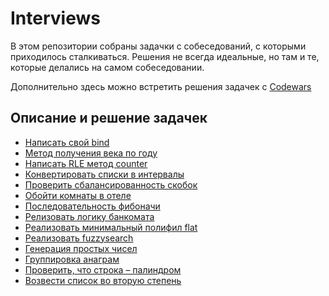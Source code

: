 # Interviews

В этом репозитории собраны задачки с собеседований, с которыми приходилось сталкиваться.
Решения не всегда идеальные, но там и те, которые делались на самом собеседовании.

Дополнительно здесь можно встретить решения задачек с [Codewars](https://www.codewars.com/)

## Описание и решение задачек

- [Написать свой bind](./puzzles/bind/README.md)
- [Метод получения века по году](./puzzles/centuryFromYear/README.md)
- [Написать RLE метод counter](puzzles/counter/README.md)
- [Конвертировать списки в интервалы](./puzzles/listToRange/README.md)
- [Проверить сбалансированность скобок](./puzzles/isCorrectBrackets/README.md)
- [Обойти комнаты в отеле](./puzzles/detourRooms/README.md)
- [Последовательность фибоначи](./puzzles/fibonacci/README.md)
- [Релизовать логику банкомата](./puzzles/atm/README.md)
- [Реализовать минимальный полифил flat](./puzzles/flatten/README.md)
- [Реализовать fuzzysearch](./puzzles/fuzzysearch/README.md)
- [Генерация простых чисел](./puzzles/generatePrime/README.md)
- [Группировка анаграм](./puzzles/groupAnagrams/README.md)
- [Проверить, что строка – палиндром](./puzzles/isPalindrome/README.md)
- [Возвести список во вторую степень](./puzzles/listPowTwo/README.md)
